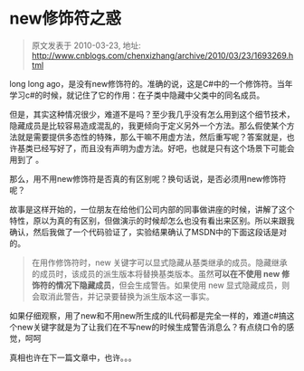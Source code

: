 # new修饰符之惑 
> 原文发表于 2010-03-23, 地址: http://www.cnblogs.com/chenxizhang/archive/2010/03/23/1693269.html 


<p>long long ago，是没有new修饰符的。准确的说，这是C#中的一个修饰符。当年学习c#的时候，就记住了它的作用：在子类中隐藏中父类中的同名成员。</p> <p>但是，其实这种情况很少，难道不是吗？至少我几乎没有怎么用到这个细节技术，隐藏成员是比较容易造成混乱的，我更倾向于定义另外一个方法。那么假使某个方法就是需要提供多态性的特殊，那么干嘛不用虚方法，然后重写呢？答案就是，也许基类已经写好了，而且没有声明为虚方法。好吧，也就是只有这个场景下可能会用到了 。</p> <p>那么，用不用new修饰符是否真的有区别呢？换句话说，是否必须用new修饰符呢？</p> <p>故事是这样开始的，一位朋友在给他们公司内部的同事做讲座的时候，讲解了这个特性，原以为真的有区别，但做演示的时候却怎么也没有看出来区别。所以来跟我确认，然后我做了一个代码验证了，实验结果确认了MSDN中的下面这段话是对的。</p> <blockquote> <p>在用作修饰符时，new 关键字可以显式隐藏从基类继承的成员。隐藏继承的成员时，该成员的派生版本将替换基类版本。虽然<strong>可以在不使用 new 修饰符的情况下隐藏成员</strong>，但会生成警告。如果使用 new 显式隐藏成员，则会取消此警告，并记录要替换为派生版本这一事实。</p></blockquote> <p>如果仔细观察，用了new和不用new所生成的IL代码都是完全一样的，难道c#搞这个new关键字就是为了让我们在不写new的时候生成警告消息么？有点绕口令的感觉，呵呵</p> <p>真相也许在下一篇文章中，也许。。。</p>